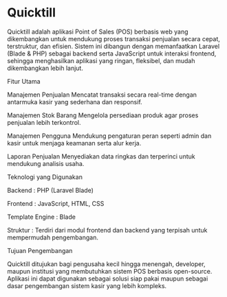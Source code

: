 # Quicktill
Quicktill adalah aplikasi Point of Sales (POS) berbasis web yang dikembangkan untuk mendukung proses transaksi penjualan secara cepat, terstruktur, dan efisien. Sistem ini dibangun dengan memanfaatkan Laravel (Blade & PHP) sebagai backend serta JavaScript untuk interaksi frontend, sehingga menghasilkan aplikasi yang ringan, fleksibel, dan mudah dikembangkan lebih lanjut.

Fitur Utama

Manajemen Penjualan
Mencatat transaksi secara real-time dengan antarmuka kasir yang sederhana dan responsif.

Manajemen Stok Barang
Mengelola persediaan produk agar proses penjualan lebih terkontrol.

Manajemen Pengguna
Mendukung pengaturan peran seperti admin dan kasir untuk menjaga keamanan serta alur kerja.

Laporan Penjualan
Menyediakan data ringkas dan terperinci untuk mendukung analisis usaha.

Teknologi yang Digunakan

Backend : PHP (Laravel Blade)

Frontend : JavaScript, HTML, CSS

Template Engine : Blade

Struktur : Terdiri dari modul frontend dan backend yang terpisah untuk mempermudah pengembangan.

Tujuan Pengembangan

Quicktill ditujukan bagi pengusaha kecil hingga menengah, developer, maupun institusi yang membutuhkan sistem POS berbasis open-source. Aplikasi ini dapat digunakan sebagai solusi siap pakai maupun sebagai dasar pengembangan sistem kasir yang lebih kompleks.